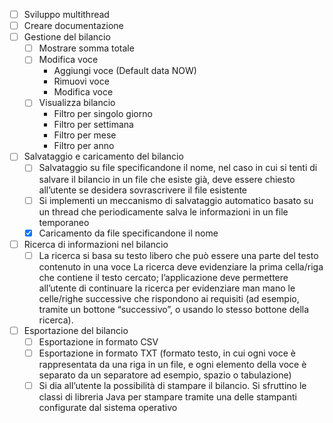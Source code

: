- [ ] Sviluppo multithread
- [ ] Creare documentazione
- [ ] Gestione del bilancio
  - [ ] Mostrare somma totale
  - [ ] Modifica voce
    - Aggiungi voce (Default data NOW)
    - Rimuovi voce
    - Modifica voce
  - [ ] Visualizza bilancio
    - Filtro per singolo giorno
    - Filtro per settimana
    - Filtro per mese
    - Filtro per anno
- [ ] Salvataggio e caricamento del bilancio
  - [ ] Salvataggio su file specificandone il nome, nel caso in cui si tenti di salvare il bilancio in un file che esiste già, deve essere chiesto
    all’utente se desidera sovrascrivere il file esistente
  - [ ] Si implementi un meccanismo di salvataggio automatico basato su un thread che
     periodicamente salva le informazioni in un file temporaneo
  - [x] Caricamento da file specificandone il nome
- [ ] Ricerca di informazioni nel bilancio
  - [ ] La ricerca si basa su testo libero che può essere una parte del testo contenuto in una voce
    La ricerca deve evidenziare la prima cella/riga che contiene il testo cercato; l’applicazione deve permettere
    all’utente di continuare la ricerca per evidenziare man mano le celle/righe successive che rispondono ai
    requisiti (ad esempio, tramite un bottone “successivo”, o usando lo stesso bottone della ricerca).
- [ ] Esportazione del bilancio
  - [ ] Esportazione in formato CSV
  - [ ] Esportazione in formato TXT (formato testo, in cui ogni voce è rappresentata da una riga in un file, e ogni elemento della voce è
    separato da un separatore ad esempio, spazio o tabulazione)
  - [ ] Si dia all’utente la possibilità di stampare il bilancio. Si sfruttino le classi di libreria Java
     per stampare tramite una delle stampanti configurate dal sistema operativo